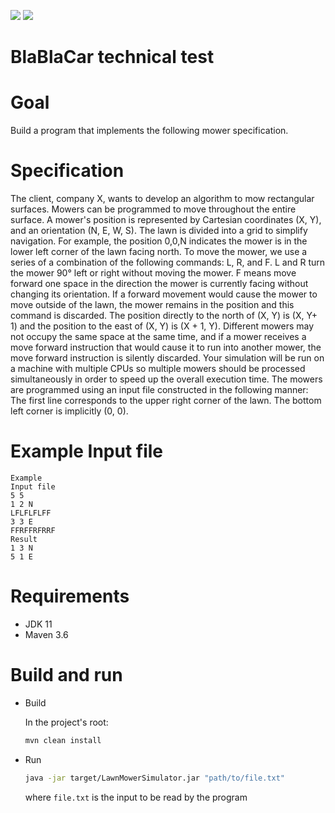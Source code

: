 ![](https://img.shields.io/badge/coverage-90%25-brightgreen) ![](https://img.shields.io/badge/build-passing-brightgreen)

# BlaBlaCar technical test

# Goal

Build a program that implements the following mower specification.

# Specification

The client, company X, wants to develop an algorithm to mow rectangular surfaces.
Mowers can be programmed to move throughout the entire surface. A mower's position is
represented by Cartesian coordinates (X, Y), and an orientation (N, E, W, S). The lawn is
divided into a grid to simplify navigation.
For example, the position 0,0,N indicates the mower is in the lower left corner of the lawn facing
north.
To move the mower, we use a series of a combination of the following commands: L, R, and F.
L and R turn the mower 90​° left or right without moving the mower. F means move forward one
space in the direction the mower is currently facing without changing its orientation.
If a forward movement would cause the mower to move outside of the lawn, the mower remains
in the position and this command is discarded. The position directly to the north of (X, Y) is 
(X, Y+ 1) and the position to the east of (X, Y) is (X + 1, Y).
Different mowers may not occupy the same space at the same time, and if a mower receives a
move forward instruction that would cause it to run into another mower, the move forward
instruction is silently discarded.
Your simulation will be run on a machine with multiple CPUs so multiple mowers should be
processed simultaneously in order to speed up the overall execution time.
The mowers are programmed using an input file constructed in the following manner:
The first line corresponds to the upper right corner of the lawn. The bottom left corner is
implicitly (0, 0).

# Example Input file

```Text
Example
Input file
5 5
1 2 N
LFLFLFLFF
3 3 E
FFRFFRFRRF
Result
1 3 N
5 1 E
```

# Requirements

- JDK 11
- Maven 3.6

# Build and run

- Build

    In the project's root:

    ```Bash
    mvn clean install
    ```

- Run

    ```Bash
    java -jar target/LawnMowerSimulator.jar "path/to/file.txt"
    ```

    where ```file.txt``` is the input to be read by the program




